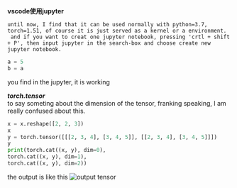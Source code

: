 **vscode使用jupyter**
  ```
  until now, I find that it can be used normally with python=3.7,  torch=1.51, of course it is just served as a kernel or a environment.    
   and if you want to creat one jupyter notebook, pressing 'crtl + shift + P', then input jupyter in the search-box and choose create new jupyter notebook.  
  ```
  ```python
  a = 5  
  b = a
  ```  
  
 you find in the jupyter, it is working  
 
 ***torch.tensor***  
 to say someting about the dimension of the tensor, franking speaking, I am really confused about this.
 
 ```python
x = x.reshape([2, 2, 3])
x
y = torch.tensor([[[2, 3, 4], [3, 4, 5]], [[2, 3, 4], [3, 4, 5]]])
y
print(torch.cat((x, y), dim=0),
torch.cat((x, y), dim=1),
torch.cat((x, y), dim=2))
```
the output is like this
 ![output tensor](./tensor_torch.png)
